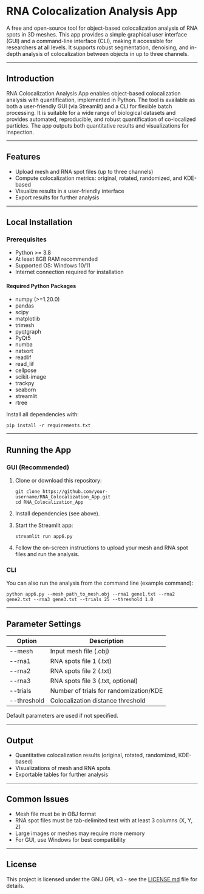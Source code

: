 # RNA Colocalization Analysis App

A free and open-source tool for object-based colocalization analysis of RNA spots in 3D meshes. This app provides a simple graphical user interface (GUI) and a command-line interface (CLI), making it accessible for researchers at all levels. It supports robust segmentation, denoising, and in-depth analysis of colocalization between objects in up to three channels.

---

## Introduction

RNA Colocalization Analysis App enables object-based colocalization analysis with quantification, implemented in Python. The tool is available as both a user-friendly GUI (via Streamlit) and a CLI for flexible batch processing. It is suitable for a wide range of biological datasets and provides automated, reproducible, and robust quantification of co-localized particles. The app outputs both quantitative results and visualizations for inspection.

---

## Features

- Upload mesh and RNA spot files (up to three channels)
- Compute colocalization metrics: original, rotated, randomized, and KDE-based
- Visualize results in a user-friendly interface
- Export results for further analysis

---

## Local Installation

### Prerequisites

- Python >= 3.8
- At least 8GB RAM recommended
- Supported OS: Windows 10/11
- Internet connection required for installation

#### Required Python Packages

- numpy (>=1.20.0)
- pandas
- scipy
- matplotlib
- trimesh
- pyqtgraph
- PyQt5
- numba
- natsort
- readlif
- read_lif
- cellpose
- scikit-image
- trackpy
- seaborn
- streamlit
- rtree

Install all dependencies with:

```
pip install -r requirements.txt
```

---

## Running the App

### GUI (Recommended)

1. Clone or download this repository:
    ```
    git clone https://github.com/your-username/RNA_Colocalization_App.git
    cd RNA_Colocalization_App
    ```

2. Install dependencies (see above).

3. Start the Streamlit app:
    ```
    streamlit run app6.py
    ```

4. Follow the on-screen instructions to upload your mesh and RNA spot files and run the analysis.

### CLI

You can also run the analysis from the command line (example command):

```
python app6.py --mesh path_to_mesh.obj --rna1 gene1.txt --rna2 gene2.txt --rna3 gene3.txt --trials 25 --threshold 1.0
```

---

## Parameter Settings

| Option         | Description                                 |
|----------------|---------------------------------------------|
| --mesh         | Input mesh file (.obj)                      |
| --rna1         | RNA spots file 1 (.txt)                     |
| --rna2         | RNA spots file 2 (.txt)                     |
| --rna3         | RNA spots file 3 (.txt, optional)           |
| --trials       | Number of trials for randomization/KDE      |
| --threshold    | Colocalization distance threshold           |

Default parameters are used if not specified.

---

## Output

- Quantitative colocalization results (original, rotated, randomized, KDE-based)
- Visualizations of mesh and RNA spots
- Exportable tables for further analysis

---

## Common Issues

- Mesh file must be in OBJ format
- RNA spot files must be tab-delimited text with at least 3 columns (X, Y, Z)
- Large images or meshes may require more memory
- For GUI, use Windows for best compatibility


---

## License

This project is licensed under the GNU GPL v3 - see the [LICENSE.md](LICENSE.md) file for details.